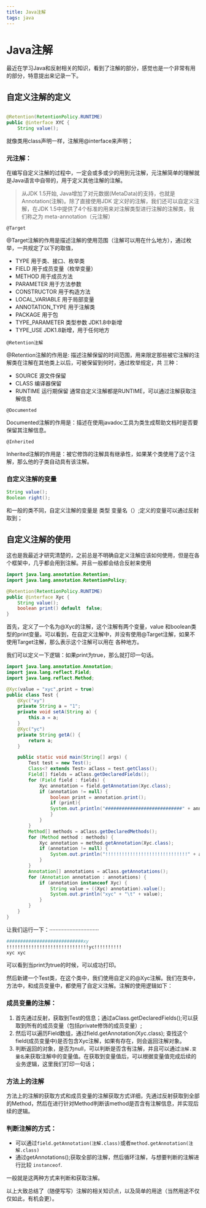 ```yaml
---
title: Java注解
tags: java
---
```


# Java注解

最近在学习Java和反射相关的知识，看到了注解的部分，感觉也是一个非常有用的部分，特意提出来记录一下。

## 自定义注解的定义

```java

@Retention(RetentionPolicy.RUNTIME)
public @interface XYC {
    String value();

```

就像类用class声明一样，注解用@interface来声明；

### 元注解：

在编写自定义注解的过程中，一定会或多或少的用到元注解，元注解简单的理解就是Java语言中自带的，用于定义其他注解的注解。

> 从JDK 1.5开始, Java增加了对元数据(MetaData)的支持，也就是 Annotation(注解)。除了直接使用JDK 定义好的注解，我们还可以自定义注解，在JDK 1.5中提供了4个标准的用来对注解类型进行注解的注解类，我们称之为 meta-annotation（元注解） 

`@Target`

@Target注解的作用是描述注解的使用范围（注解可以用在什么地方），通过枚举，一共规定了以下的取值，

- TYPE 用于类、接口、枚举类
- FIELD 用于成员变量（枚举变量）
- METHOD 用于成员方法
- PARAMETER 用于方法参数
- CONSTRUCTOR 用于构造方法
- LOCAL_VARIABLE 用于局部变量
- ANNOTATION_TYPE 用于注解类
- PACKAGE 用于包
- TYPE_PARAMETER 类型参数 JDK1.8中新增
- TYPE_USE JDK1.8新增，用于任何地方

`@Retention注解`

@Retention注解的作用是: 描述注解保留的时间范围，用来限定那些被它注解的注解类在注解在其他类上以后，可被保留到何时，通过枚举规定，共 三种：

- SOURCE 源文件保留
- CLASS 编译器保留
- RUNTIME 运行期保留 通常自定义注解都是RUNTIME，可以通过注解获取注解信息

`@Documented`

Documented注解的作用是：描述在使用javadoc工具为类生成帮助文档时是否要保留其注解信息。

`@Inherited`

Inherited注解的作用是：被它修饰的注解具有继承性，如果某个类使用了这个注解，那么他的子类自动具有该注解。

### 自定义注解的变量

```java
String value();  
Boolean right();
```

和一般的类不同，自定义注解的变量是 类型 变量名（）;定义的变量可以通过反射取到；

## 自定义注解的使用

这也是我最近才研究清楚的，之前总是不明确自定义注解应该如何使用，但是在各个框架中，几乎都会用到注解。并且一般都会结合反射来使用

```java
import java.lang.annotation.Retention;
import java.lang.annotation.RetentionPolicy;

@Retention(RetentionPolicy.RUNTIME)
public @interface Xyc {
    String value();
    boolean print() default  false;
}
```

首先，定义了一个名为@Xyc的注解，这个注解有两个变量，value 和boolean类型的print变量。可以看到，在自定义注解中，并没有使用@Target注解，如果不使用Target注解，那么表示这个注解可以用在 各种地方。

我们可以定义一下逻辑：如果print为true，那么就打印一句话。

```java
import java.lang.annotation.Annotation;
import java.lang.reflect.Field;
import java.lang.reflect.Method;

@Xyc(value = "xyc",print = true)
public class Test {
    @Xyc("xy")
    private String a = "1";
    private void setA(String a) {
        this.a = a;
    }
    @Xyc("yc")
    private String getA() {
        return a;
    }

    public static void main(String[] args) {
        Test test = new Test();
        Class<? extends Test> aClass = test.getClass();
        Field[] fields = aClass.getDeclaredFields();
        for (Field field : fields) {
            Xyc annotation = field.getAnnotation(Xyc.class);
            if (annotation != null) {
                boolean print = annotation.print();
                if (print){
                System.out.println("############################" + annotation.value());
                }
            }
        }
        Method[] methods = aClass.getDeclaredMethods();
        for (Method method : methods) {
            Xyc annotation = method.getAnnotation(Xyc.class);
            if (annotation != null) {
                System.out.println("!!!!!!!!!!!!!!!!!!!!!!!!!!!!!!" + annotation.value() + "!!!!!!!!!!");
            }
        }
        Annotation[] annotations = aClass.getAnnotations();
        for (Annotation annotation : annotations) {
            if (annotation instanceof Xyc) {
                String value = ((Xyc) annotation).value();
                System.out.println("xyc" + "\t" + value);
            }
        }
    }
}
```

让我们运行一下：································

```sh
############################xy
!!!!!!!!!!!!!!!!!!!!!!!!!!!!!!yc!!!!!!!!!!
xyc	xyc

```

可以看到当print为true的时候，可以成功打印。

然后新建一个Test类，在这个类中，我们使用自定义的@Xyc注解。我们在类中，方法中，和成员变量中，都使用了自定义注解。注解的使用逻辑如下：

### 成员变量的注解：

1. 首先通过反射，获取到Test的信息；通过aClass.getDeclaredFields();可以获取到所有的成员变量（包括private修饰的成员变量）;
2. 然后可以遍历Field数组，通过field.getAnnotation(Xyc.class); 查找这个field(成员变量中)是否包含Xyc注解，如果有存在，则会返回注解对象。
3. 判断返回的对象，是否为null，可以判断是否含有注解，并且可以通过`注解.变量名`来获取注解中的变量值。在获取到变量值后，可以根据变量值完成后续的业务逻辑，这里我们打印一句话；

### 方法上的注解

方法上的注解的获取方式和成员变量的注解获取方式详细，先通过反射获取到全部的Method，然后在进行针对Method判断该method是否含有注解信息，并实现后续的逻辑。

### 判断注解的方式：

- 可以通过`field.getAnnotation(注解.class)`或者`method.getAnnotation(注解.class)`
- 通过getAnnotations();获取全部的注解，然后循环注解，与想要判断的注解进行比较 `instanceof`.

一般就是这两种方式来判断和获取注解。

以上大致总结了（随便写写）注解的相关知识点，以及简单的用途（当然用途不仅仅如此，有机会更）。



